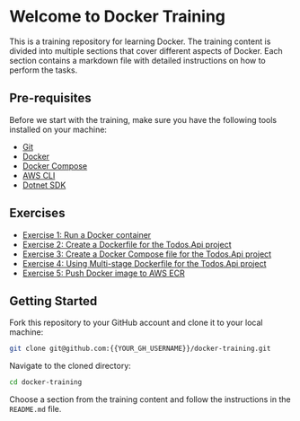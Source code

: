 # Welcome to Docker Training

This is a training repository for learning Docker. The training content is divided into multiple sections that cover different aspects of Docker. Each section contains a markdown file with detailed instructions on how to perform the tasks.

## Pre-requisites

Before we start with the training, make sure you have the following tools installed on your machine:

- [Git](https://git-scm.com/downloads)
- [Docker](https://docs.docker.com/get-docker/)
- [Docker Compose](https://docs.docker.com/compose/install/)
- [AWS CLI](https://docs.aws.amazon.com/cli/latest/userguide/cli-chap-install.html)
- [Dotnet SDK](https://dotnet.microsoft.com/download)

## Exercises

- [Exercise 1: Run a Docker container](01-run-container/README.md)
- [Exercise 2: Create a Dockerfile for the Todos.Api project](02-dockerfile/README.md)
- [Exercise 3: Create a Docker Compose file for the Todos.Api project](03-docker-compose/README.md)
- [Exercise 4: Using Multi-stage Dockerfile for the Todos.Api project](04-multistage-dockerfile/README.md)
- [Exercise 5: Push Docker image to AWS ECR](05-docker-push/README.md)

## Getting Started

Fork this repository to your GitHub account and clone it to your local machine:

```bash
git clone git@github.com:{{YOUR_GH_USERNAME}}/docker-training.git
```

Navigate to the cloned directory:

```bash
cd docker-training
```

Choose a section from the training content and follow the instructions in the `README.md` file.
